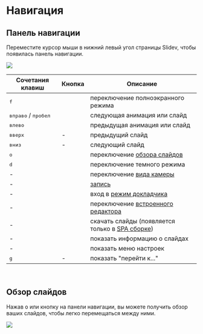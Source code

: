 # Навигация

## Панель навигации

Переместите курсор мыши в нижний левый угол страницы Slidev, чтобы появилась панель навигации.

![](/screenshots/navbar.png)

| Сочетания клавиш                    | Кнопка                                                                                | Описание                                                                                  |
| ----------------------------------- | ------------------------------------------------------------------------------------- | ----------------------------------------------------------------------------------------- |
| <kbd>f</kbd>                        | <carbon-maximize class="inline-icon-btn"/> <carbon-minimize class="inline-icon-btn"/> | переключение полноэкранного режима                                                        |
| <kbd>вправо</kbd> / <kbd>пробел</kbd> | <carbon-arrow-right class="inline-icon-btn"/>                                         | следующая анимация или слайд                                                              |
| <kbd>влево</kbd>                    | <carbon-arrow-left class="inline-icon-btn"/>                                          | предыдущая анимация или слайд                                                             |
| <kbd>вверх</kbd>                    | -                                                                                     | предыдущий слайд                                                                          |
| <kbd>вниз</kbd>                     | -                                                                                     | следующий слайд                                                                           |
| <kbd>o</kbd>                        | <carbon-apps class="inline-icon-btn"/>                                                | переключение [обзора слайдов](#обзор-слайдов)                                             |
| <kbd>d</kbd>                        | <carbon-sun class="inline-icon-btn"/> <carbon-moon class="inline-icon-btn"/>          | переключение темного режима                                                               |
| -                                   | <carbon-user-avatar class="inline-icon-btn"/>                                         | переключение [вида камеры](/guide/recording#вид-камеры)                                   |
| -                                   | <carbon-video class="inline-icon-btn"/>                                               | [запись](/guide/recording#вид-камеры)                                                     |
| -                                   | <carbon-user-speaker class="inline-icon-btn"/>                                        | вход в [режим докладчика](/guide/presenter-mode)                                          |
| -                                   | <carbon-edit class="inline-icon-btn"/>                                                | переключение [встроенного редактора](/guide/editors#встроенный-редактор)                  |
| -                                   | <carbon-download class="inline-icon-btn"/>                                            | скачать слайды (появляется только в [SPA сборке](/guide/exporting#одностраничное-приложение-spa)) |
| -                                   | <carbon-information class="inline-icon-btn"/>                                         | показать информацию о слайдах                                                             |
| -                                   | <carbon-settings-adjust class="inline-icon-btn"/>                                     | показать меню настроек                                                                    |
| <kbd>g</kbd>                        | -                                                                                     | показать "перейти к..."                                                                   |

<br>

## Обзор слайдов

Нажав <kbd>o</kbd> или кнопку <carbon-apps class="inline-icon-btn"/> на панели навигации, вы можете получить обзор ваших слайдов, чтобы легко перемещаться между ними.

![](/screenshots/slides-overview.png)
